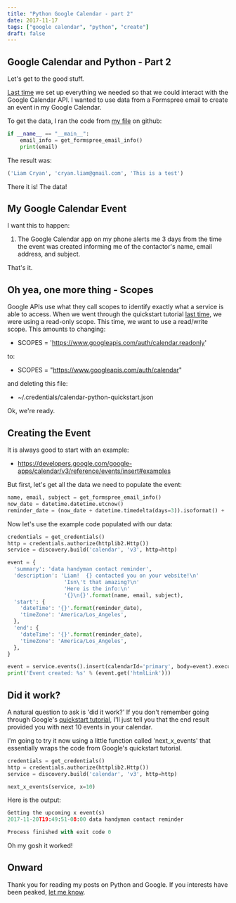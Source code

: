 ```yaml
---
title: "Python Google Calendar - part 2"
date: 2017-11-17
tags: ["google calendar", "python", "create"]
draft: false
---
```


## Google Calendar and Python - Part 2

Let's get to the good stuff.  

[Last time](/post/python-google-calendar1) we set up everything we needed so that
we could interact with the Google Calendar API.  I wanted to use data from a
Formspree email to create an event in my Google Calendar.

To get the data, I ran the code from [my file](https://github.com/liamcryan/googleapp/blob/master/googleapp/gmail_python_part_2.py) on github:

```python
if __name__ == "__main__":
    email_info = get_formspree_email_info()
    print(email)
```

The result was:

```python
('Liam Cryan', 'cryan.liam@gmail.com', 'This is a test')
```

There it is!  The data!  

## My Google Calendar Event

I want this to happen:

1.  The Google Calendar app on my phone alerts me 3 days from the time the event was created informing me
of the contactor's name, email address, and subject.

That's it.

## Oh yea, one more thing - Scopes

Google APIs use what they call scopes to identify exactly what a service is
able to access.  When we went through the quickstart tutorial [last time](/post/python-google-calendar1), we were
using a read-only scope.  This time, we want to use a read/write scope.  This
amounts to changing:

* SCOPES = 'https://www.googleapis.com/auth/calendar.readonly'

to:

* SCOPES = "https://www.googleapis.com/auth/calendar"

and deleting this file:

* ~/.credentials/calendar-python-quickstart.json

Ok, we're ready.


## Creating the Event

It is always good to start with an example:

* https://developers.google.com/google-apps/calendar/v3/reference/events/insert#examples

But first, let's get all the data we need to populate the event:

```python
name, email, subject = get_formspree_email_info()
now_date = datetime.datetime.utcnow()
reminder_date = (now_date + datetime.timedelta(days=3)).isoformat() + 'Z'
```

Now let's use the example code populated with our data:

```python
credentials = get_credentials()
http = credentials.authorize(httplib2.Http())
service = discovery.build('calendar', 'v3', http=http)

event = {
  'summary': 'data handyman contact reminder',
  'description': 'Liam!  {} contacted you on your website!\n'
                  'Isn\'t that amazing?\n'
                  'Here is the info:\n'
                  '{}\n{}'.format(name, email, subject),
  'start': {
    'dateTime': '{}'.format(reminder_date),
    'timeZone': 'America/Los_Angeles',
  },
  'end': {
    'dateTime': '{}'.format(reminder_date),
    'timeZone': 'America/Los_Angeles',
  },
}

event = service.events().insert(calendarId='primary', body=event).execute()
print('Event created: %s' % (event.get('htmlLink')))
```

## Did it work?

A natural question to ask is 'did it work?'  If you don't remember going through Google's [quickstart tutorial](https://developers.google.com/google-apps/calendar/quickstart/python), I'll
just tell you that the end result provided you with next 10 events in your calendar.

I'm going to try it now using a little function called 'next_x_events' that essentially wraps
the code from Google's quickstart tutorial.

```python
credentials = get_credentials()
http = credentials.authorize(httplib2.Http())
service = discovery.build('calendar', 'v3', http=http)

next_x_events(service, x=10)
```

Here is the output:

```python
Getting the upcoming x event(s)
2017-11-20T19:49:51-08:00 data handyman contact reminder

Process finished with exit code 0
```

Oh my gosh it worked!

## Onward

Thank you for reading my posts on Python and Google.  If you interests have been
peaked, [let me know](/contact/).
